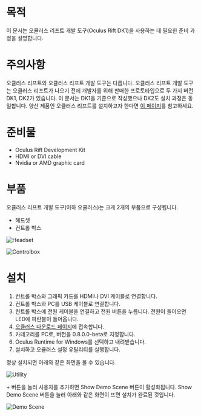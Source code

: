 # 목적

이 문서는 오큘러스 리프트 개발 도구(Oculus Rift DK1)을 사용하는 데 필요한 준비 과정을 설명합니다.

# 주의사항

오큘러스 리프트와 오큘러스 리프트 개발 도구는 다릅니다.
오큘러스 리프트 개발 도구는 오큘러스 리프트가 나오기 전에 개발자를 위해 판매한 프로토타입으로 두 가지 버전 DK1, DK2가 있습니다.
이 문서는 DK1을 기준으로 작성했으나 DK2도 설치 과정은 동일합니다.
양산 제품인 오큘러스 리프트를 설치하고자 한다면 [이 페이지](https://www3.oculus.com/en-us/setup/)를 참고하세요.


# 준비물

- Oculus Rift Development Kit
- HDMI or DVI cable
- Nvidia or AMD graphic card


# 부품

오큘러스 리프트 개발 도구(이하 오큘러스)는 크게 2개의 부품으로 구성됩니다.

- 헤드셋
- 컨트롤 박스

![Headset](https://trello-attachments.s3.amazonaws.com/5850a8c80584af91fe0329d9/480x343/e3ed5c5a6df7f2bfca2af6df13a322d3/oculus-headset.png)

![Controlbox](https://trello-attachments.s3.amazonaws.com/5850a8c80584af91fe0329d9/480x407/a669cb64e2a0603e45ded94f9dd8c228/oculus-controlbox.png)

# 설치

1. 컨트롤 박스와 그래픽 카드를 HDMI나 DVI 케이블로 연결합니다.
1. 컨트롤 박스와 PC를 USB 케이블로 연결합니다.
1. 컨트롤 박스에 전원 케이블을 연결하고 전원 버튼을 누릅니다. 전원이 들어오면 LED에 파란불이 들어옵니다.
1. [오큘러스 다운로드 페이지](https://developer3.oculus.com/downloads/)에 접속합니다.
1. 카테고리를 PC로, 버전을 0.8.0.0-beta로 지정합니다.
1. Oculus Runtime for Windows를 선택하고 내려받습니다.
1. 설치하고 오큘러스 설정 유틸리티를 실행합니다.

정상 설치되면 아래와 같은 화면을 볼 수 있습니다.

![Utility](https://product-guides.oculus.com/images/documentation/dk2/latest/utility.png)

\+ 버튼을 눌러 사용자를 추가하면 Show Demo Scene 버튼이 활성화됩니다.
Show Demo Scene 버튼을 눌러 아래와 같은 화면이 뜨면 설치가 완료된 것입니다.

![Demo Scene](http://blog.inf.ed.ac.uk/atate/files/2014/07/2014-07-30-Oculus-Rift-DK2-Test-Scene.jpg)